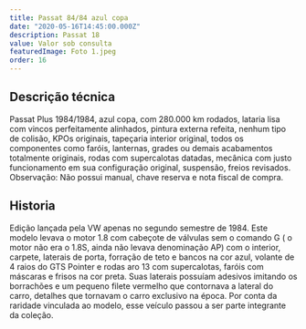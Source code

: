 ```yaml
---
title: Passat 84/84 azul copa
date: "2020-05-16T14:45:00.000Z"
description: Passat 18
value: Valor sob consulta
featuredImage: Foto 1.jpeg
order: 16
---
```


## Descrição técnica

Passat Plus 1984/1984, azul copa, com 280.000 km rodados, lataria lisa com vincos perfeitamente alinhados, pintura externa refeita, nenhum tipo de colisão, KPOs originais, tapeçaria interior original, todos os componentes como faróis, lanternas, grades ou demais acabamentos totalmente originais, rodas com supercalotas datadas, mecânica com justo funcionamento em sua configuração original, suspensão, freios revisados.
Observação: Não possui manual, chave reserva e nota fiscal de compra. 

## Historia

Edição lançada pela VW apenas no segundo semestre de 1984. Este modelo levava o motor 1.8 com cabeçote de válvulas sem o comando G ( o motor não era o 1.8S, ainda não levava denominação AP) com o interior, carpete, laterais de porta, forração de teto e bancos na cor azul, volante de 4 raios do GTS Pointer e rodas aro 13 com supercalotas, faróis com máscaras e frisos na cor preta. Suas laterais possuíam adesivos imitando os borrachões e um pequeno filete vermelho que contornava a lateral do carro, detalhes que tornavam o carro exclusivo na época. Por conta da raridade vinculada ao modelo, esse veículo passou a ser parte integrante da coleção.